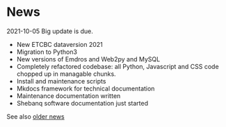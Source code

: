 # News

2021-10-05 Big update is due.

*   New ETCBC dataversion 2021
*   Migration to Python3
*   New versions of Emdros and Web2py and MySQL
*   Completely refactored codebase: all Python, Javascript and CSS code
    chopped up in managable chunks.
*   Install and maintenance scripts
*   Mkdocs framework for technical documentation
*   Maintenance documentation written
*   Shebanq software documentation just started

See also [older news](https://github.com/ETCBC/shebanq/wiki/Changes)


